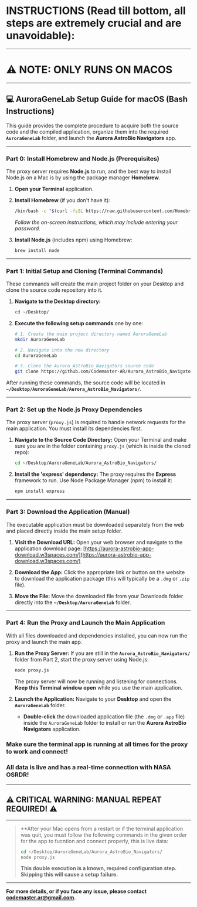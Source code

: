# INSTRUCTIONS (Read till bottom, all steps are extremely crucial and are unavoidable):

-----

# ⚠️ NOTE: ONLY RUNS ON MACOS

-----

## 💻 AuroraGeneLab Setup Guide for macOS (Bash Instructions)

This guide provides the complete procedure to acquire both the source code and the compiled application, organize them into the required **`AuroraGeneLab`** folder, and launch the **Aurora AstroBio Navigators** app.

-----

### **Part 0: Install Homebrew and Node.js (Prerequisites)**

The proxy server requires **Node.js** to run, and the best way to install Node.js on a Mac is by using the package manager **Homebrew**.

1.  **Open your Terminal** application.

2.  **Install Homebrew** (if you don't have it):

    ```bash
    /bin/bash -c "$(curl -fsSL https://raw.githubusercontent.com/Homebrew/install/HEAD/install.sh)"
    ```

    *Follow the on-screen instructions, which may include entering your password.*

3.  **Install Node.js** (includes npm) using Homebrew:

    ```bash
    brew install node
    ```

-----

### **Part 1: Initial Setup and Cloning (Terminal Commands)**

These commands will create the main project folder on your Desktop and clone the source code repository into it.

1.  **Navigate to the Desktop directory:**

    ```bash
    cd ~/Desktop/
    ```

2.  **Execute the following setup commands** one by one:

    ```bash
    # 1. Create the main project directory named AuroraGeneLab
    mkdir AuroraGeneLab

    # 2. Navigate into the new directory
    cd AuroraGeneLab

    # 3. Clone the Aurora_AstroBio_Navigators source code
    git clone https://github.com/Codemaster-AR/Aurora_AstroBio_Navigators.git
    ```

After running these commands, the source code will be located in **`~/Desktop/AuroraGeneLab/Aurora_AstroBio_Navigators/`**.

-----

### **Part 2: Set up the Node.js Proxy Dependencies**

The proxy server (`proxy.js`) is required to handle network requests for the main application. You must install its dependencies first.

1.  **Navigate to the Source Code Directory:**
    Open your Terminal and make sure you are in the folder containing `proxy.js` (which is inside the cloned repo):

    ```bash
    cd ~/Desktop/AuroraGeneLab/Aurora_AstroBio_Navigators/
    ```

2.  **Install the 'express' dependency:**
    The proxy requires the **Express** framework to run. Use Node Package Manager (npm) to install it:

    ```bash
    npm install express
    ```

-----

### **Part 3: Download the Application (Manual)**

The executable application must be downloaded separately from the web and placed directly inside the main setup folder.

1.  **Visit the Download URL:**
    Open your web browser and navigate to the application download page:
    [https://aurora-astrobio-app-download.w3spaces.com/](https://aurora-astrobio-app-download.w3spaces.com/)

2.  **Download the App:**
    Click the appropriate link or button on the website to download the application package (this will typically be a `.dmg` or `.zip` file).

3.  **Move the File:**
    Move the downloaded file from your Downloads folder directly into the **`~/Desktop/AuroraGeneLab`** folder.

-----

### **Part 4: Run the Proxy and Launch the Main Application**

With all files downloaded and dependencies installed, you can now run the proxy and launch the main app.

1.  **Run the Proxy Server:**
    If you are still in the **`Aurora_AstroBio_Navigators/`** folder from Part 2, start the proxy server using Node.js:

    ```bash
    node proxy.js
    ```

    The proxy server will now be running and listening for connections. **Keep this Terminal window open** while you use the main application.

2.  **Launch the Application:**
    Navigate to your **Desktop** and open the **`AuroraGeneLab`** folder.

      * **Double-click** the downloaded application file (the `.dmg` or `.app` file) inside the `AuroraGeneLab` folder to install or run the **Aurora AstroBio Navigators** application.

### **Make sure the terminal app is running at all times for the proxy to work and connect!**
### **All data is live and has a real-time connection with NASA OSRDR!**





-----

## ⚠️ **CRITICAL WARNING: MANUAL REPEAT REQUIRED\!** ⚠️

-----

> \*\*After your Mac opens from a restart or if the terminal application was quit, you must follow the following commands in the given order for the app to fucntion and connect properly, this is live data:
>
> ```bash
> cd ~/Desktop/AuroraGeneLab/Aurora_AstroBio_Navigators/
> node proxy.js
> 
> ```
> 
>
> **This double execution is a known, required configuration step. Skipping this will cause a setup failure.**

---

**For more details, or if you face any issue, please contact codemaster.ar@gmail.com.**

